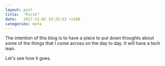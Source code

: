 ```yaml
---
layout: post
title:  "First"
date:   2017-12-02 19:25:52 +1100
categories: meta
---
```


The intention of this blog is to have a place to put down thoughts about some of the things that I come across on the day to day. It will have a tech lean.

Let's see how it goes.
